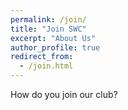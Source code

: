 ```yaml
---
permalink: /join/
title: "Join SWC"
excerpt: "About Us"
author_profile: true
redirect_from: 
  - /join.html
---
```


How do you join our club?
